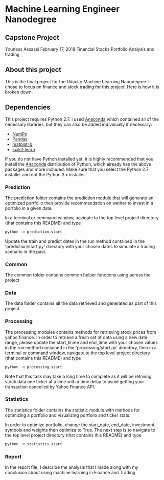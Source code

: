 # Machine Learning Engineer Nanodegree
## Capstone Project
Youness Assassi
February 17, 2018
Financial Stocks Portfolio Analysis and trading

## About this project
This is the final project for the Udacity Machine Learning Nanodegree.  I chose to focus on finance and stock trading for this project.  Here is how it is broken down. 

## Dependencies
This project requires Python 2.7.  I used [Anaconda](http://continuum.io/downloads) which contained all of the necessary libraries, but they can also be added individually if necessary:
- [NumPy](http://www.numpy.org/)
- [Pandas](http://pandas.pydata.org)
- [matplotlib](http://matplotlib.org/)
- [scikit-learn](http://scikit-learn.org/stable/)

If you do not have Python installed yet, it is highly recommended that you install the [Anaconda](http://continuum.io/downloads) distribution of Python, which already has the above packages and more included. Make sure that you select the Python 2.7 installer and not the Python 3.x installer. 

### Prediction
The prediction folder contains the prediction module that will generate an optimized portfolio then provide recommendation on wether to invest in a porfolio in a given date.  

In a terminal or command window, navigate to the top level project directory (that contains this README) and type

```bash
python -m prediction.start
```  

Update the train and predict dates in the run method contained in the 'prediction/start.py' directory with your chosen dates to simulate a trading scenario in the past.  

### Common
The common folder contains common helper functions using across the project

### Data 
The data folder contains all the data retrieved and generated as part of this project.

### Processing
The processing modules contains methods for retrieving stock prices from yahoo finance. 
In order to retrieve a fresh set of data using a new date range, please update the start_tinme and end_time with your chosen values in the run method contained in the 'processing/start.py' directory, then in a terminal or command window, navigate to the top level project directory (that contains this README) and type

```bash
python -m processing.start
```  

Note that this task may take a long time to complete as it will be retriving stock data one ticker at a time with a time delay to avoid getting your transaction cancelled by Yahoo Finance API.

### Statistics
The statistics folder contains the statistic module with methods for optimizing a portfolio and visualizing portfolio and ticker stats.  

In order to optimize portfolio, change the start_date, end_date, investment, symbols and weights then optimize to True.  The next step is to  navigate to the top level project directory (that contains this README) and type

```bash
python -m statistics.start
```  

### Report
In the report file, I describe the analysis that I made along with my conclusion about using machine learning in Finance and Trading.

